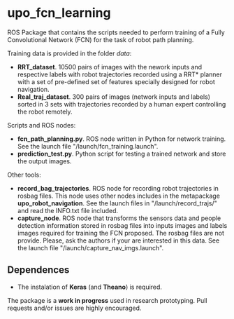 # upo_fcn_learning
ROS Package that contains the scripts needed to perform training of a Fully Convolutional Network (FCN) for the task of robot path planning.

Training data is provided in the folder *data*:

* **RRT_dataset**. 10500 pairs of images with the nework inputs and respective labels with robot trajectories recorded using a RRT* planner with a set of pre-defined set of features specially designed for robot navigation. 
* **Real_traj_dataset**. 300 pairs of images (network inputs and labels) sorted in 3 sets with trajectories recorded by a human expert controlling the robot remotely.


Scripts and ROS nodes:

* **fcn_path_planning.py**. ROS node written in Python for network training. See the launch file "/launch/fcn_training.launch".
* **prediction_test.py**. Python script for testing a trained network and store the output images.


Other tools:

* **record_bag_trajectories**. ROS node for recording robot trajectories in rosbag files. This node uses other nodes includes in the metapackage **upo_robot_navigation**. See the launch files in "/launch/record_trajs/" and read the INFO.txt file included.
* **capture_node**. ROS node that transforms the sensors data and people detection information stored in rosbag files into inputs images and labels images required for training the FCN proposed. The rosbag files are not provide. Please, ask the authors if your are interested in this data. See the launch file "/launch/capture_nav_imgs.launch".


## Dependences

* The instalation of **Keras** (and **Theano**) is required.

The package is a **work in progress** used in research prototyping. Pull requests and/or issues are highly encouraged.


